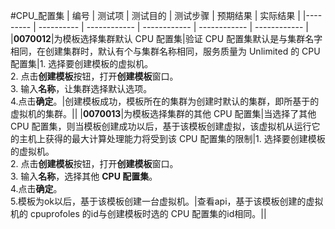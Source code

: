 #CPU_配置集
| 编号 | 测试项 | 测试目的 | 测试步骤 | 预期结果 | 实际结果 |
|--------- | ---------- | ------------ | ------------ | ------------ | ------------ |
|**0070012**|为模板选择集群默认 CPU  配置集|验证 CPU 配置集默认是与集群名字相同，在创建集群时，默认有个与集群名称相同，服务质量为 Unlimited 的 CPU 配置集|1. 选择要创建模板的虚拟机。<br/>2. 点击**创建模板**按钮，打开**创建模板**窗口。<br/>3. 输入**名称**，让集群选择默认选项。<br/>4.点击**确定**。|创建模板成功，模板所在的集群为创建时默认的集群，即所基于的虚拟机的集群。||
|**0070013**|为模板选择集群的其他 CPU 配置集|当选择了其他 CPU 配置集，则当模板创建成功以后，基于该模板创建虚拟，该虚拟机从运行它的主机上获得的最大计算处理能力将受到该 CPU 配置集的限制|1. 选择要创建模板的虚拟机。<br/>2. 点击**创建模板**按钮，打开**创建模板**窗口。<br/>3. 输入**名称**，选择其他 **CPU 配置集**。<br/>4.点击**确定**。<br/>5.模板为ok以后，基于该模板创建一台虚拟机。|查看api，基于该模板创建的虚拟机的 cpuprofoles 的id与创建模板时选的 CPU 配置集的id相同。||
